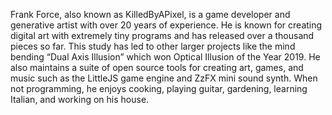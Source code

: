 Frank Force, also known as KilledByAPixel, is a game developer and generative artist with over 20 years of experience. He is known for creating digital art with extremely tiny programs and has released over a thousand pieces so far. This study has led to other larger projects like the mind bending “Dual Axis Illusion” which won Optical Illusion of the Year 2019. He also maintains a suite of open source tools for creating art, games, and music such as the LittleJS game engine and ZzFX mini sound synth. When not programming, he enjoys cooking, playing guitar, gardening, learning Italian, and working on his house.
